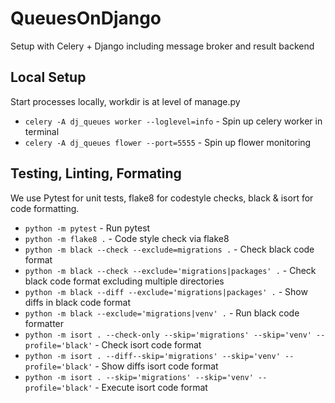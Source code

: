 # QueuesOnDjango
Setup with Celery + Django including message broker and result backend

## Local Setup

Start processes locally, workdir is at level of manage.py
- `celery -A dj_queues worker --loglevel=info` - Spin up celery worker in terminal
- `celery -A dj_queues flower --port=5555` - Spin up flower monitoring

## Testing, Linting, Formating
We use Pytest for unit tests, flake8 for codestyle checks, black & isort for code formatting.
- `python -m pytest` - Run pytest<br>
- `python -m flake8 .` - Code style check via flake8 <br>
- `python -m black --check --exclude=migrations .` - Check black code format <br>
- `python -m black --check --exclude='migrations|packages' .` - Check black code format excluding multiple directories <br>
- `python -m black --diff --exclude='migrations|packages' .` - Show diffs in black code format <br>
- `python -m black --exclude='migrations|venv' .` - Run black code formatter
- `python -m isort . --check-only --skip='migrations' --skip='venv' --profile='black'` - Check isort code format
- `python -m isort . --diff--skip='migrations' --skip='venv' --profile='black'` - Show diffs isort code format
- `python -m isort . --skip='migrations' --skip='venv' --profile='black'` - Execute isort code format
